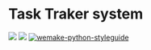 # Task Traker system

![](https://img.shields.io/badge/Python-3.11-blue)
![](https://img.shields.io/badge/Poetry-1.2.2-blue)
[![wemake-python-styleguide](https://img.shields.io/badge/style-wemake-000000.svg)](https://github.com/wemake-services/wemake-python-styleguide)

